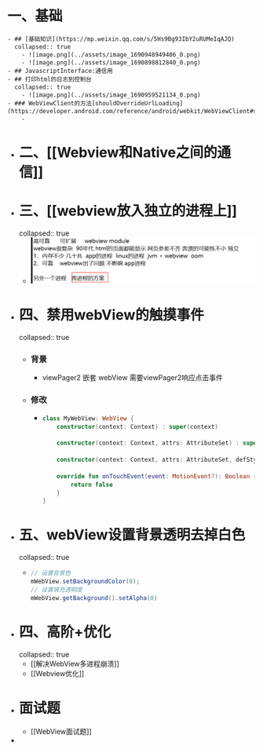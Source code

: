 # 一、基础
	- ## [基础知识](https://mp.weixin.qq.com/s/5Hs9Bg93IbY2uRUMeIqAJQ)
	  collapsed:: true
		- ![image.png](../assets/image_1690948949406_0.png)
		- ![image.png](../assets/image_1690898812840_0.png)
	- ## JavascriptInterface:通信用
	- ## 打印html的日志到控制台
	  collapsed:: true
		- ![image.png](../assets/image_1690959521134_0.png)
	- ### WebViewClient的方法[shouldOverrideUrlLoading](https://developer.android.com/reference/android/webkit/WebViewClient#shouldOverrideUrlLoading(android.webkit.WebView,%20java.lang.String))
		-
- # 二、[[Webview和Native之间的通信]]
- # 三、[[webview放入独立的进程上]]
  collapsed:: true
	- ![image.png](../assets/image_1690958411781_0.png)
- # 四、禁用webView的触摸事件
  collapsed:: true
	- ### 背景
		- viewPager2 嵌套 webView 需要viewPager2响应点击事件
	- ### 修改
		- ```kotlin
		  class MyWebView: WebView {
		      constructor(context: Context) : super(context)
		  
		      constructor(context: Context, attrs: AttributeSet) : super(context, attrs)
		  
		      constructor(context: Context, attrs: AttributeSet, defStyleAttr: Int) : super(context, attrs, defStyleAttr)
		  
		      override fun onTouchEvent(event: MotionEvent?): Boolean {
		          return false
		      }
		  }
		  ```
- # 五、webView设置背景透明去掉白色
  collapsed:: true
	- ```java
	  // 设置背景色 
	  mWebView.setBackgroundColor(0); 
	  // 设置填充透明度
	  mWebView.getBackground().setAlpha(0)
	  ```
- # 四、高阶+优化
  collapsed:: true
	- [[解决WebView多进程崩溃]]
	- [[Webview优化]]
- # 面试题
	- [[WebView面试题]]
-